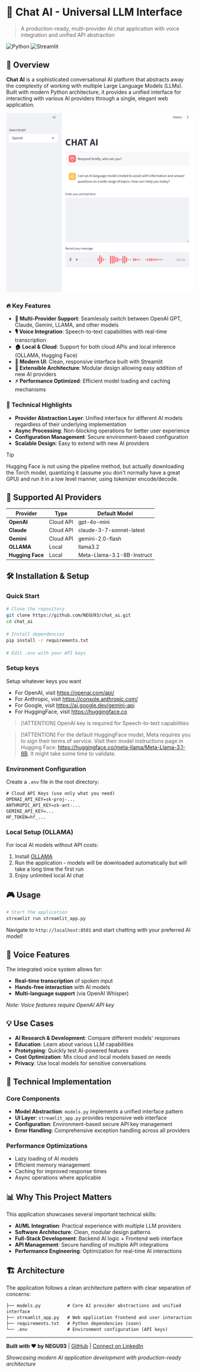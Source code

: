 # 🤖 Chat AI - Universal LLM Interface

> A production-ready, multi-provider AI chat application with voice integration and unified API abstraction

![Python](https://img.shields.io/badge/python-3.8+-blue.svg)
![Streamlit](https://img.shields.io/badge/streamlit-1.28+-red.svg)

## 🎯 Overview

**Chat AI** is a sophisticated conversational AI platform that abstracts away the complexity of working with multiple Large Language Models (LLMs). Built with modern Python architecture, it provides a unified interface for interacting with various AI providers through a single, elegant web application.

![UI](static/Screenshot.png)

### 🔥 Key Features

- **🔄 Multi-Provider Support**: Seamlessly switch between OpenAI GPT, Claude, Gemini, LLAMA, and other models
- **🎙️ Voice Integration**: Speech-to-text capabilities with real-time transcription
- **🏠 Local & Cloud**: Support for both cloud APIs and local inference (OLLAMA, Hugging Face)
- **🎨 Modern UI**: Clean, responsive interface built with Streamlit
- **🔧 Extensible Architecture**: Modular design allowing easy addition of new AI providers
- **⚡ Performance Optimized**: Efficient model loading and caching mechanisms

### 🧠 Technical Highlights

- **Provider Abstraction Layer**: Unified interface for different AI models regardless of their underlying implementation
- **Async Processing**: Non-blocking operations for better user experience
- **Configuration Management**: Secure environment-based configuration
- **Scalable Design**: Easy to extend with new AI providers

> [!TIP]
> Hugging Face is not using the pipeline method, but actually downloading the Torch model, quantizing it (assume you don't normally have a great GPU) and run it in a low level manner, using tokenizer encode/decode.

## 🚀 Supported AI Providers

| Provider | Type | Default Model |
|----------|------|----------|
| **OpenAI** | Cloud API | gpt-4o-mini |
| **Claude** | Cloud API | claude-3-7-sonnet-latest |
| **Gemini** | Cloud API | gemini-2.0-flash |
| **OLLAMA** | Local | llama3.2 |
| **Hugging Face** | Local | Meta-Llama-3.1-8B-Instruct |

## 🛠️ Installation & Setup

### Quick Start

```bash
# Clone the repository
git clone https://github.com/NEGU93/chat_ai.git
cd chat_ai

# Install dependencies
pip install -r requirements.txt

# Edit .env with your API keys
```

### Setup keys

Setup whatever keys you want

- For OpenAI, visit https://openai.com/api/
- For Anthropic, visit https://console.anthropic.com/
- For Google, visit https://ai.google.dev/gemini-api
- For HuggingFace, visit https://huggingface.co

> [!ATTENTION]
> OpenAI key is required for Speech-to-text capabilities

> [!ATTENTION]
> For the default HuggingFace model, Meta requires you to sign their terms of service. Visit their model instructions page in Hugging Face: https://huggingface.co/meta-llama/Meta-Llama-3.1-8B. It might take some time to validate.

### Environment Configuration

Create a `.env` file in the root directory:

```env
# Cloud API Keys (use only what you need)
OPENAI_API_KEY=sk-proj-...
ANTHROPIC_API_KEY=sk-ant-...
GEMINI_API_KEY=...
HF_TOKEN=hf_...
```

### Local Setup (OLLAMA)

For local AI models without API costs:

1. Install [OLLAMA](https://ollama.com/)
2. Run the application - models will be downloaded automatically but will take a long time the first run
3. Enjoy unlimited local AI chat

## 🎮 Usage

```bash
# Start the application
streamlit run streamlit_app.py
```

Navigate to `http://localhost:8501` and start chatting with your preferred AI model!

## 🎤 Voice Features

The integrated voice system allows for:
- **Real-time transcription** of spoken input
- **Hands-free interaction** with AI models
- **Multi-language support** (via OpenAI Whisper)

*Note: Voice features require OpenAI API key*

## 💡 Use Cases

- **AI Research & Development**: Compare different models' responses
- **Education**: Learn about various LLM capabilities
- **Prototyping**: Quickly test AI-powered features
- **Cost Optimization**: Mix cloud and local models based on needs
- **Privacy**: Use local models for sensitive conversations

## 🔧 Technical Implementation

### Core Components

- **Model Abstraction**: `models.py` implements a unified interface pattern
- **UI Layer**: `streamlit_app.py` provides responsive web interface
- **Configuration**: Environment-based secure API key management
- **Error Handling**: Comprehensive exception handling across all providers

### Performance Optimizations

- Lazy loading of AI models
- Efficient memory management
- Caching for improved response times
- Async operations where applicable

## 📊 Why This Project Matters

This application showcases several important technical skills:

- **AI/ML Integration**: Practical experience with multiple LLM providers
- **Software Architecture**: Clean, modular design patterns
- **Full-Stack Development**: Backend AI logic + Frontend web interface
- **API Management**: Secure handling of multiple API integrations
- **Performance Engineering**: Optimization for real-time AI interactions


## 🏗️ Architecture

The application follows a clean architecture pattern with clear separation of concerns:

```
├── models.py          # Core AI provider abstractions and unified interface
├── streamlit_app.py   # Web application frontend and user interaction
├── requirements.txt   # Python dependencies (soon)
└── .env               # Environment configuration (API keys)
```

---

**Built with ❤️ by NEGU93** | [GitHub](https://github.com/NEGU93) | [Connect on LinkedIn](https://linkedin.com/in/your-profile)

*Showcasing modern AI application development with production-ready architecture*